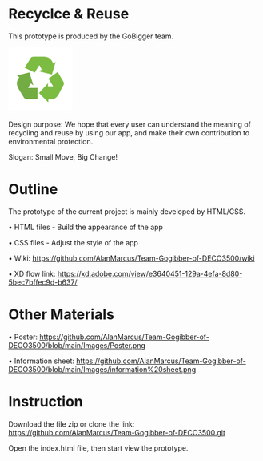 # Recyclce & Reuse
This prototype is produced by the GoBigger team.                                                                                                             

<img src="Images/Recycle_reuse.png">

Design purpose: We hope that every user can understand the meaning of recycling and reuse by using our app, and make their own contribution to environmental protection.

Slogan: Small Move, Big Change!

# Outline
The prototype of the current project is mainly developed by HTML/CSS.

• HTML files - Build the appearance of the app

• CSS files - Adjust the style of the app

• Wiki: https://github.com/AlanMarcus/Team-Gogibber-of-DECO3500/wiki

• XD flow link: https://xd.adobe.com/view/e3640451-129a-4efa-8d80-5bec7bffec9d-b637/

# Other Materials
• Poster: https://github.com/AlanMarcus/Team-Gogibber-of-DECO3500/blob/main/Images/Poster.png

• Information sheet: https://github.com/AlanMarcus/Team-Gogibber-of-DECO3500/blob/main/Images/information%20sheet.png

# Instruction
Download the file zip or clone the link: https://github.com/AlanMarcus/Team-Gogibber-of-DECO3500.git

Open the index.html file, then start view the prototype.
